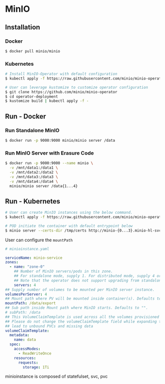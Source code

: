 # MinIO

## Installation

### Docker

```sh
$ docker pull minio/minio
```

### Kubernetes

```sh
# Install MinIO-Operator with default configuration
$ kubectl apply -f https://raw.githubusercontent.com/minio/minio-operator/master/minio-operator.yaml
```

```sh
# User can leverage kustomize to customize operator configuration
$ git clone https://github.com/minio/minio-operator
$ cd operator-deployment
$ kustomize build | kubectl apply -f -
```

## Run - Docker

### Run Standalone MinIO

```sh
$ docker run -p 9000:9000 minio/minio server /data
```

### Run MinIO Server with Erasure Code

```sh
$ docker run -p 9000:9000 --name minio \
  -v /mnt/data1:/data1 \
  -v /mnt/data2:/data2 \
  -v /mnt/data3:/data3 \
  -v /mnt/data4:/data4 \
  minio/minio server /data{1...4}
```

## Run - Kubernetes
```sh
# User can create MinIO instances using the below command.
$ kubectl apply -f https://raw.githubusercontent.com/minio/minio-operator/master/examples/minioinstance.yaml
```

```sh
# POD initiate the container with default entrypoint below
$ minio server --certs-dir /tmp/certs http://minio-{0...3}.minio-hl-svc.default.svc.cluster.local/export{0...3}
```
User can configure the `mountPath`

```yaml
# minioinstance.yaml

serviceName: minio-service
zones:
  - name: "zone-0"
    ## Number of MinIO servers/pods in this zone.
    ## For standalone mode, supply 1. For distributed mode, supply 4 or more.
    ## Note that the operator does not support upgrading from standalone to distributed mode.
    servers: 4
## Supply number of volumes to be mounted per MinIO server instance.
volumesPerServer: 4
## Mount path where PV will be mounted inside container(s). Defaults to "/export".
mountPath: /data/export
## Sub path inside Mount path where MinIO starts. Defaults to "".
# subPath: /data
## This VolumeClaimTemplate is used across all the volumes provisioned for MinIO cluster.
## Please do not change the volumeClaimTemplate field while expanding the cluster, this may
## lead to unbound PVCs and missing data
volumeClaimTemplate:
  metadata:
    name: data
  spec:
    accessModes:
      - ReadWriteOnce
    resources:
      requests:
        storage: 1Ti
```

minioinstance is composed of statefulset, svc, pvc
